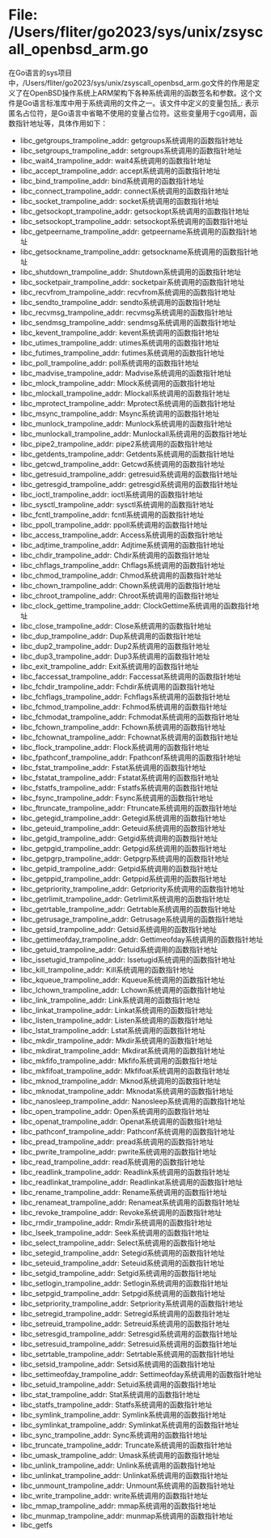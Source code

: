 # File: /Users/fliter/go2023/sys/unix/zsyscall_openbsd_arm.go

在Go语言的sys项目中，/Users/fliter/go2023/sys/unix/zsyscall_openbsd_arm.go文件的作用是定义了在OpenBSD操作系统上ARM架构下各种系统调用的函数签名和参数。这个文件是Go语言标准库中用于系统调用的文件之一。该文件中定义的变量包括_: 表示匿名占位符，是Go语言中省略不使用的变量占位符。这些变量用于cgo调用，函数指针地址等，具体作用如下：

- libc_getgroups_trampoline_addr: getgroups系统调用的函数指针地址
- libc_setgroups_trampoline_addr: setgroups系统调用的函数指针地址
- libc_wait4_trampoline_addr: wait4系统调用的函数指针地址
- libc_accept_trampoline_addr: accept系统调用的函数指针地址
- libc_bind_trampoline_addr: bind系统调用的函数指针地址
- libc_connect_trampoline_addr: connect系统调用的函数指针地址
- libc_socket_trampoline_addr: socket系统调用的函数指针地址
- libc_getsockopt_trampoline_addr: getsockopt系统调用的函数指针地址
- libc_setsockopt_trampoline_addr: setsockopt系统调用的函数指针地址
- libc_getpeername_trampoline_addr: getpeername系统调用的函数指针地址
- libc_getsockname_trampoline_addr: getsockname系统调用的函数指针地址
- libc_shutdown_trampoline_addr: Shutdown系统调用的函数指针地址
- libc_socketpair_trampoline_addr: socketpair系统调用的函数指针地址
- libc_recvfrom_trampoline_addr: recvfrom系统调用的函数指针地址
- libc_sendto_trampoline_addr: sendto系统调用的函数指针地址
- libc_recvmsg_trampoline_addr: recvmsg系统调用的函数指针地址
- libc_sendmsg_trampoline_addr: sendmsg系统调用的函数指针地址
- libc_kevent_trampoline_addr: kevent系统调用的函数指针地址
- libc_utimes_trampoline_addr: utimes系统调用的函数指针地址
- libc_futimes_trampoline_addr: futimes系统调用的函数指针地址
- libc_poll_trampoline_addr: poll系统调用的函数指针地址
- libc_madvise_trampoline_addr: Madvise系统调用的函数指针地址
- libc_mlock_trampoline_addr: Mlock系统调用的函数指针地址
- libc_mlockall_trampoline_addr: Mlockall系统调用的函数指针地址
- libc_mprotect_trampoline_addr: Mprotect系统调用的函数指针地址
- libc_msync_trampoline_addr: Msync系统调用的函数指针地址
- libc_munlock_trampoline_addr: Munlock系统调用的函数指针地址
- libc_munlockall_trampoline_addr: Munlockall系统调用的函数指针地址
- libc_pipe2_trampoline_addr: pipe2系统调用的函数指针地址
- libc_getdents_trampoline_addr: Getdents系统调用的函数指针地址
- libc_getcwd_trampoline_addr: Getcwd系统调用的函数指针地址
- libc_getresuid_trampoline_addr: getresuid系统调用的函数指针地址
- libc_getresgid_trampoline_addr: getresgid系统调用的函数指针地址
- libc_ioctl_trampoline_addr: ioctl系统调用的函数指针地址
- libc_sysctl_trampoline_addr: sysctl系统调用的函数指针地址
- libc_fcntl_trampoline_addr: fcntl系统调用的函数指针地址
- libc_ppoll_trampoline_addr: ppoll系统调用的函数指针地址
- libc_access_trampoline_addr: Access系统调用的函数指针地址
- libc_adjtime_trampoline_addr: Adjtime系统调用的函数指针地址
- libc_chdir_trampoline_addr: Chdir系统调用的函数指针地址
- libc_chflags_trampoline_addr: Chflags系统调用的函数指针地址
- libc_chmod_trampoline_addr: Chmod系统调用的函数指针地址
- libc_chown_trampoline_addr: Chown系统调用的函数指针地址
- libc_chroot_trampoline_addr: Chroot系统调用的函数指针地址
- libc_clock_gettime_trampoline_addr: ClockGettime系统调用的函数指针地址
- libc_close_trampoline_addr: Close系统调用的函数指针地址
- libc_dup_trampoline_addr: Dup系统调用的函数指针地址
- libc_dup2_trampoline_addr: Dup2系统调用的函数指针地址
- libc_dup3_trampoline_addr: Dup3系统调用的函数指针地址
- libc_exit_trampoline_addr: Exit系统调用的函数指针地址
- libc_faccessat_trampoline_addr: Faccessat系统调用的函数指针地址
- libc_fchdir_trampoline_addr: Fchdir系统调用的函数指针地址
- libc_fchflags_trampoline_addr: Fchflags系统调用的函数指针地址
- libc_fchmod_trampoline_addr: Fchmod系统调用的函数指针地址
- libc_fchmodat_trampoline_addr: Fchmodat系统调用的函数指针地址
- libc_fchown_trampoline_addr: Fchown系统调用的函数指针地址
- libc_fchownat_trampoline_addr: Fchownat系统调用的函数指针地址
- libc_flock_trampoline_addr: Flock系统调用的函数指针地址
- libc_fpathconf_trampoline_addr: Fpathconf系统调用的函数指针地址
- libc_fstat_trampoline_addr: Fstat系统调用的函数指针地址
- libc_fstatat_trampoline_addr: Fstatat系统调用的函数指针地址
- libc_fstatfs_trampoline_addr: Fstatfs系统调用的函数指针地址
- libc_fsync_trampoline_addr: Fsync系统调用的函数指针地址
- libc_ftruncate_trampoline_addr: Ftruncate系统调用的函数指针地址
- libc_getegid_trampoline_addr: Getegid系统调用的函数指针地址
- libc_geteuid_trampoline_addr: Geteuid系统调用的函数指针地址
- libc_getgid_trampoline_addr: Getgid系统调用的函数指针地址
- libc_getpgid_trampoline_addr: Getpgid系统调用的函数指针地址
- libc_getpgrp_trampoline_addr: Getpgrp系统调用的函数指针地址
- libc_getpid_trampoline_addr: Getpid系统调用的函数指针地址
- libc_getppid_trampoline_addr: Getppid系统调用的函数指针地址
- libc_getpriority_trampoline_addr: Getpriority系统调用的函数指针地址
- libc_getrlimit_trampoline_addr: Getrlimit系统调用的函数指针地址
- libc_getrtable_trampoline_addr: Getrtable系统调用的函数指针地址
- libc_getrusage_trampoline_addr: Getrusage系统调用的函数指针地址
- libc_getsid_trampoline_addr: Getsid系统调用的函数指针地址
- libc_gettimeofday_trampoline_addr: Gettimeofday系统调用的函数指针地址
- libc_getuid_trampoline_addr: Getuid系统调用的函数指针地址
- libc_issetugid_trampoline_addr: Issetugid系统调用的函数指针地址
- libc_kill_trampoline_addr: Kill系统调用的函数指针地址
- libc_kqueue_trampoline_addr: Kqueue系统调用的函数指针地址
- libc_lchown_trampoline_addr: Lchown系统调用的函数指针地址
- libc_link_trampoline_addr: Link系统调用的函数指针地址
- libc_linkat_trampoline_addr: Linkat系统调用的函数指针地址
- libc_listen_trampoline_addr: Listen系统调用的函数指针地址
- libc_lstat_trampoline_addr: Lstat系统调用的函数指针地址
- libc_mkdir_trampoline_addr: Mkdir系统调用的函数指针地址
- libc_mkdirat_trampoline_addr: Mkdirat系统调用的函数指针地址
- libc_mkfifo_trampoline_addr: Mkfifo系统调用的函数指针地址
- libc_mkfifoat_trampoline_addr: Mkfifoat系统调用的函数指针地址
- libc_mknod_trampoline_addr: Mknod系统调用的函数指针地址
- libc_mknodat_trampoline_addr: Mknodat系统调用的函数指针地址
- libc_nanosleep_trampoline_addr: Nanosleep系统调用的函数指针地址
- libc_open_trampoline_addr: Open系统调用的函数指针地址
- libc_openat_trampoline_addr: Openat系统调用的函数指针地址
- libc_pathconf_trampoline_addr: Pathconf系统调用的函数指针地址
- libc_pread_trampoline_addr: pread系统调用的函数指针地址
- libc_pwrite_trampoline_addr: pwrite系统调用的函数指针地址
- libc_read_trampoline_addr: read系统调用的函数指针地址
- libc_readlink_trampoline_addr: Readlink系统调用的函数指针地址
- libc_readlinkat_trampoline_addr: Readlinkat系统调用的函数指针地址
- libc_rename_trampoline_addr: Rename系统调用的函数指针地址
- libc_renameat_trampoline_addr: Renameat系统调用的函数指针地址
- libc_revoke_trampoline_addr: Revoke系统调用的函数指针地址
- libc_rmdir_trampoline_addr: Rmdir系统调用的函数指针地址
- libc_lseek_trampoline_addr: Seek系统调用的函数指针地址
- libc_select_trampoline_addr: Select系统调用的函数指针地址
- libc_setegid_trampoline_addr: Setegid系统调用的函数指针地址
- libc_seteuid_trampoline_addr: Seteuid系统调用的函数指针地址
- libc_setgid_trampoline_addr: Setgid系统调用的函数指针地址
- libc_setlogin_trampoline_addr: Setlogin系统调用的函数指针地址
- libc_setpgid_trampoline_addr: Setpgid系统调用的函数指针地址
- libc_setpriority_trampoline_addr: Setpriority系统调用的函数指针地址
- libc_setregid_trampoline_addr: Setregid系统调用的函数指针地址
- libc_setreuid_trampoline_addr: Setreuid系统调用的函数指针地址
- libc_setresgid_trampoline_addr: Setresgid系统调用的函数指针地址
- libc_setresuid_trampoline_addr: Setresuid系统调用的函数指针地址
- libc_setrtable_trampoline_addr: Setrtable系统调用的函数指针地址
- libc_setsid_trampoline_addr: Setsid系统调用的函数指针地址
- libc_settimeofday_trampoline_addr: Settimeofday系统调用的函数指针地址
- libc_setuid_trampoline_addr: Setuid系统调用的函数指针地址
- libc_stat_trampoline_addr: Stat系统调用的函数指针地址
- libc_statfs_trampoline_addr: Statfs系统调用的函数指针地址
- libc_symlink_trampoline_addr: Symlink系统调用的函数指针地址
- libc_symlinkat_trampoline_addr: Symlinkat系统调用的函数指针地址
- libc_sync_trampoline_addr: Sync系统调用的函数指针地址
- libc_truncate_trampoline_addr: Truncate系统调用的函数指针地址
- libc_umask_trampoline_addr: Umask系统调用的函数指针地址
- libc_unlink_trampoline_addr: Unlink系统调用的函数指针地址
- libc_unlinkat_trampoline_addr: Unlinkat系统调用的函数指针地址
- libc_unmount_trampoline_addr: Unmount系统调用的函数指针地址
- libc_write_trampoline_addr: write系统调用的函数指针地址
- libc_mmap_trampoline_addr: mmap系统调用的函数指针地址
- libc_munmap_trampoline_addr: munmap系统调用的函数指针地址
- libc_getfs

